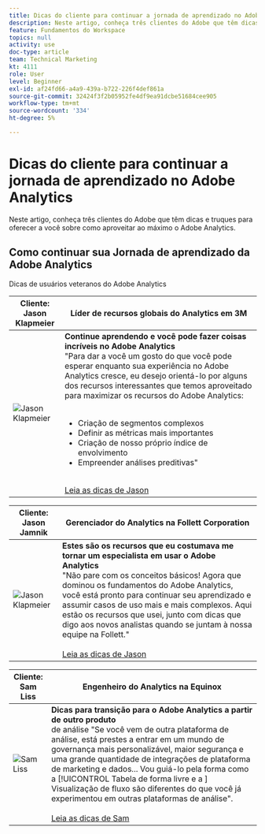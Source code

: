 ```yaml
---
title: Dicas do cliente para continuar a jornada de aprendizado no Adobe Analytics
description: Neste artigo, conheça três clientes do Adobe que têm dicas e truques para oferecer a você sobre como aproveitar ao máximo o Adobe Analytics.
feature: Fundamentos do Workspace
topics: null
activity: use
doc-type: article
team: Technical Marketing
kt: 4111
role: User
level: Beginner
exl-id: af24fd66-a4a9-439a-b722-226f4def861a
source-git-commit: 32424f3f2b05952fe4df9ea91dcbe51684cee905
workflow-type: tm+mt
source-wordcount: '334'
ht-degree: 5%

---
```


# Dicas do cliente para continuar a jornada de aprendizado no Adobe Analytics

Neste artigo, conheça três clientes do Adobe que têm dicas e truques para oferecer a você sobre como aproveitar ao máximo o Adobe Analytics.

## Como continuar sua Jornada de aprendizado da Adobe Analytics

Dicas de usuários veteranos do Adobe Analytics

| Cliente:<br>Jason Klapmeier | Líder de recursos globais do Analytics em 3M |
|------------|------------|
| ![Jason Klapmeier](assets/jasonklapmeier.jpg) | **Continue aprendendo e você pode fazer coisas incríveis no Adobe Analytics** <br>  &quot;Para dar a você um gosto do que você pode esperar enquanto sua experiência no Adobe Analytics cresce, eu desejo orientá-lo por alguns dos recursos interessantes que temos aproveitado para maximizar os recursos do Adobe Analytics:  <br><br><ul><li>Criação de segmentos complexos</li><li>Definir as métricas mais importantes</li><li>Criação de nosso próprio índice de envolvimento</li><li>Empreender análises preditivas&quot;</li></ul><br>[Leia as dicas de Jason](https://experienceleaguecommunities.adobe.com/t5/Adobe-Analytics-Discussions/Incredible-Things-You-Can-Do-in-Adobe-Analytics/td-p/354333) |

| Cliente:<br>Jason Jamnik | Gerenciador do Analytics na Follett Corporation |
|------------|------------|
| ![Jason Klapmeier](assets/jasonjamnik.jpg) | **Estes são os recursos que eu costumava me tornar um especialista em usar o Adobe Analytics** <br>  &quot;Não pare com os conceitos básicos! Agora que dominou os fundamentos do Adobe Analytics, você está pronto para continuar seu aprendizado e assumir casos de uso mais e mais complexos. Aqui estão os recursos que usei, junto com dicas que digo aos novos analistas quando se juntam à nossa equipe na Follett.&quot;<br><br>[Leia as dicas de Jason](https://experienceleaguecommunities.adobe.com/t5/Adobe-Analytics-Discussions/Here-are-the-resources-I-used-to-become-an-expert-at-using-Adobe/m-p/354226) |

| Cliente:<br>Sam Liss | Engenheiro do Analytics na Equinox |
|------------|------------|
| ![Sam Liss](assets/samliss.jpg) | **Dicas para transição para o Adobe Analytics a partir de outro produto** <br>  de análise &quot;Se você vem de outra plataforma de análise, está prestes a entrar em um mundo de governança mais personalizável, maior segurança e uma grande quantidade de integrações de plataforma de marketing e dados... Vou guiá-lo pela forma como a  [!UICONTROL Tabela de forma livre e a ]    Visualização de fluxo são diferentes do que você já experimentou em outras plataformas de análise&quot;.<br><br>[Leia as dicas de Sam](https://experienceleaguecommunities.adobe.com/t5/Adobe-Analytics-Discussions/An-Analyst-s-Quick-Start-Guide-Switching-to-Adobe/td-p/354312) |
